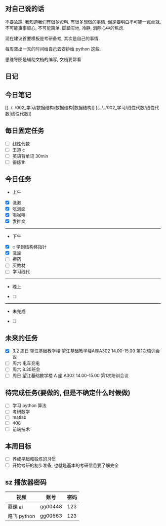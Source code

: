 ## 对自己说的话
不要急躁, 我知道我们有很多资料, 有很多想做的事情, 但是要明白不可能一蹴而就, 不可能事事顺心, 不可能简单, 脚踏实地, 冷静, 消除心中的焦虑.

现在建议首要模板是考研备考, 其次是自己的事情.

每周空出一天的时间给自己去安排给 python 这些.

思维导图是辅助文档的编写, 文档要常看
## 日记

## 今日笔记
[[../../002_学习/数据结构/数据结构|数据结构]]
[[../../002_学习/线性代数/线性代数|线性代数]]
## 每日固定任务
- [ ] 线性代数
- [ ] 王道 c
- [ ] 英语背单词 30min
- [ ] 锻炼1h
## 今日任务
- 上午
- [x] 洗漱
- [x] 吃泡面
- [x] 喝咖啡
- [x] 发推文

--- 
- 下午
- [x] c 学到结构体指针
- [x] 洗澡
- [ ] 擦药
- [ ] 买教材
- [ ] 学习线代
--- 
- 晚上
- [ ] 
--- 
- 未完成
- [ ] 
## 未来的任务
- [x] 3.2 周日 望江基础教学楼  望江基础教学楼A座A302 14.00-15.00 第1次培训会议
- [ ] 周六 电车充电
- [ ] 周六 8.30班会
- [ ] 周日 望江基础教学楼 A 座 A302 14.00-15.00 第1次培训会议
## 待完成任务(要做的, 但是不确定什么时候做)
- [ ] 学习 python 算法
- [ ] 考研数学
- [ ] matlab
- [ ] 408
- [ ] 前端技术
## 本周目标
- [ ] 养成早起和锻炼的习惯
- [ ] 开始考研的初步准备, 也就是基本的考研信息要了解完全

## sz 播放器密码

| 视频        | 账号      | 密码  |
| --------- | ------- | --- |
| 慕课 ai     | gg00448 | 123 |
| 路飞 python | gg00563 | 123 |
